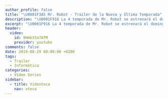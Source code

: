 ```yaml
---
author_profile: false
title: "\U0001F3A5 Mr. Robot - Trailer de la Nueva y Última Temporada"
description: "\U0001F916 La 4 temporada de Mr. Robot se estrenará el domingo 6 de octubre"
excerpt: "\U0001F916 La 4 temporada de Mr. Robot se estrenará el domingo 6 de octubre"
header:
  video:
    id: 9Hmb33a7ATM
    provider: youtube
comments: false
date: 2019-08-29 00:00:00 +0200
tags:
  - Trailer
  - Informática
categories:
  - Vídeo Series
sidebar:
  - title: Videoteca
    nav: vteca
---
```


